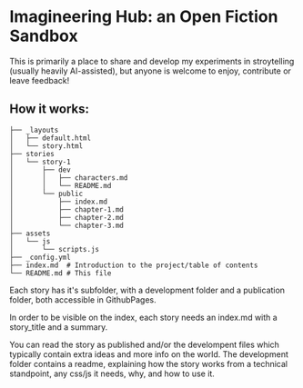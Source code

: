 # Imagineering Hub: an Open Fiction Sandbox

This is primarily a place to share and develop my experiments in stroytelling (usually heavily AI-assisted), but anyone is welcome to enjoy, contribute or leave feedback!

## How it works:

```
├── _layouts
│   ├── default.html
│   └── story.html
├── stories
│   └── story-1
│       ├── dev
│       │   ├── characters.md
│       │   └── README.md
│       └── public
│           ├── index.md
│           ├── chapter-1.md
│           ├── chapter-2.md
│           └── chapter-3.md
├── assets
│   └── js
│       └── scripts.js
├── _config.yml
├── index.md  # Introduction to the project/table of contents
└── README.md # This file
```

Each story has it's subfolder, with a development folder and a publication folder, both accessible in GithubPages.

In order to be visible on the index, each story needs an index.md with a story_title and a summary.

You can read the story as published and/or the develompent files which typically contain extra ideas and more info on the world.
The development folder contains a readme, explaining how the story works from a technical standpoint, any css/js it needs, why, and how to use it.
